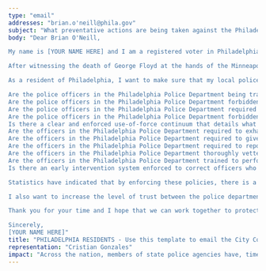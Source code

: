 ```yaml
---
type: "email"
addresses: "brian.o'neill@phila.gov"
subject: "What preventative actions are being taken against the Philadelphia Police Department?"
body: "Dear Brian O'Neill,

My name is [YOUR NAME HERE] and I am a registered voter in Philadelphia, Pennsylvania. I am writing to you today to ask what you are doing, as the City Council of Philadelphia, to ensure that your officers are not abusing their power and are held accountable for their actions.

After witnessing the death of George Floyd at the hands of the Minneapolis Police Department, I am left feeling outraged, frustrated, and hurt. The system has failed yet another black man and we are anxiously waiting to see if the officers responsible for his death will face consequences.

As a resident of Philadelphia, I want to make sure that my local police department is taking the necessary preventative measures to ensure that incidents like this will not occur in the future. So I ask:

Are the police officers in the Philadelphia Police Department being trained to de-escalate altercations by using peaceful conflict resolution strategies?
Are the police officers in the Philadelphia Police Department forbidden from using carotid restraints (chokeholds, strangleholds, etc.) and hog-tying methods? Furthermore, are they forbidden from transporting civilians in uncomfortable positions, such as face down in a vehicle?
Are the police officers in the Philadelphia Police Department required to intervene if they witness another officer using excessive force? Will officers be reprimanded if they fail to intervene?
Are the police officers in the Philadelphia Police Department forbidden from shooting at moving vehicles?
Is there a clear and enforced use-of-force continuum that details what weapons and force are acceptable in a wide variety of civilian-police interactions?
Are the officers in the Philadelphia Police Department required to exhaust every other possible option before using excessive force?
Are the officers in the Philadelphia Police Department required to give a verbal warning to civilians before drawing their weapon or using excessive force?
Are the officers in the Philadelphia Police Department required to report each time they threaten to or use force on civilians?
Are the officers in the Philadelphia Police Department thoroughly vetted to ensure that they do not have a history with abuse, racism, xenophobia, homophobia / transphobia, or discrimination?
Are the officers in the Philadelphia Police Department trained to perform and seek necessary medical action after using excessive force?
Is there an early intervention system enforced to correct officers who use excessive force? Additionally, how many complaints does an officer have to receive before they are reprimanded? Before they are terminated? More than three complaints are unacceptable.

Statistics have indicated that by enforcing these policies, there is a significant decrease in civilian complaints and injury due to excessive force. If any of the policies are not currently in place, then what is being done to ensure that they are going to be enforced in the near future? What can I do, as a concerned citizen, to set these policies in motion?

I also want to increase the level of trust between the police department and the community. To establish trust, there has to be transparency. I would like to see the Philadelphia Police Department collect and report data on civilian deaths that occurred in custody and as a result of an officer’s use of excessive force. The data should be broken down by demographics and should showcase the race, gender, sexuality, and religion of the civilians. Allowing the public access to this information will show us where we, as a community, fall short.

Thank you for your time and I hope that we can work together to protect the Philadelphia community. I refuse to let the next hashtag come from here.

Sincerely,
[YOUR NAME HERE]"
title: "PHILADELPHIA RESIDENTS - Use this template to email the City Council of Philadelphia to quiz them on what preventive actions are being taken to protect against police brutality from Philadelphia Police Department."
representation: "Cristian Gonzales"
impact: "Across the nation, members of state police agencies have, time and time again, abused their power and have killed black Americans in a horrific manner, devoid of any lawfulness. Our nation has observed the cruel and evil killings of George Floyd, Breonna Taylor, Eric Garner, Ahmed Aubrey, and countless others of black Americans. Email the City Council for the city of Philadelphia and press the question--are you, Brian O'Neill, taking any preventative actions to ensure that such acts of cruelty against African Americans don't happen as a consequence of policing with racist motives?"
---
```


